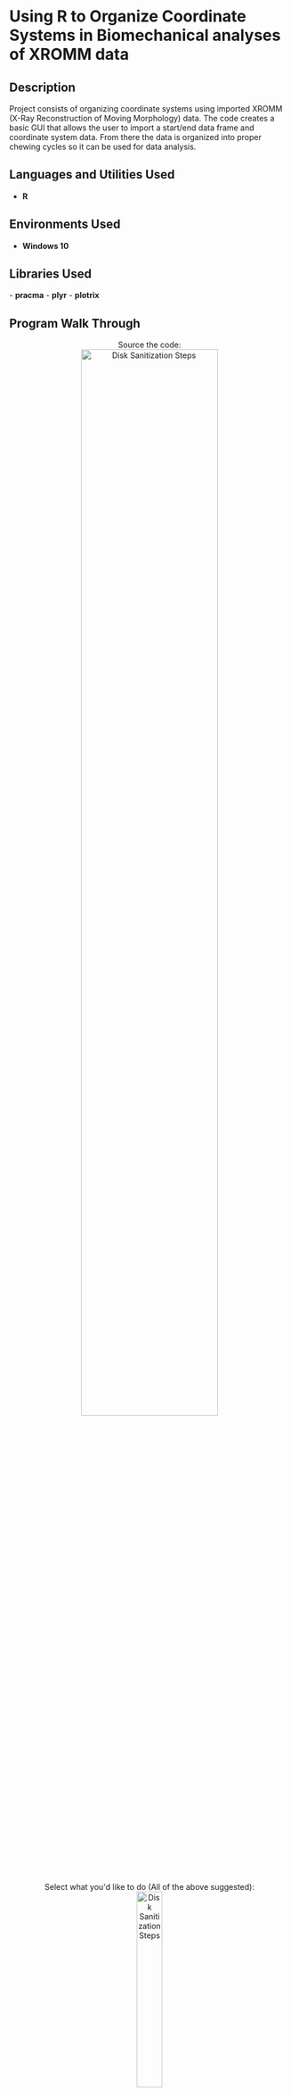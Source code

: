 <h1>Using R to Organize Coordinate Systems in Biomechanical analyses of XROMM data</h1>


<h2>Description</h2>
Project consists of organizing coordinate systems using imported XROMM (X-Ray Reconstruction of Moving Morphology) data.  The code creates a basic GUI that allows the user to import a start/end data frame and coordinate system data. From there the data is organized into proper chewing cycles so it can be used for data analysis.  
<br />


<h2>Languages and Utilities Used</h2>

- <b>R</b> 

<h2>Environments Used </h2>

- <b>Windows 10</b>

<h2>Libraries Used</h2>
- <b>pracma</b>
- <b>plyr</b>
- <b>plotrix</b>

<h2>Program Walk Through</h2>

<p align="center">
Source the code: <br/>
<img src="https://i.imgur.com/1k7780z.png" height="70%" width="70%" alt="Disk Sanitization Steps"/>
<br />
<br />
Select what you'd like to do (All of the above suggested):  <br/>
<img src="https://i.imgur.com/d3JafES.png" height="30%" width="30%" alt="Disk Sanitization Steps"/>
<br />
<br />
Enter the number of passes: <br/>
<img src="https://i.imgur.com/nCIbXbg.png" height="80%" width="80%" alt="Disk Sanitization Steps"/>
<br />
<br />
Confirm your selection:  <br/>
<img src="https://i.imgur.com/cdFHBiU.png" height="80%" width="80%" alt="Disk Sanitization Steps"/>
<br />
<br />
Wait for process to complete (may take some time):  <br/>
<img src="https://i.imgur.com/JL945Ga.png" height="80%" width="80%" alt="Disk Sanitization Steps"/>
<br />
<br />
Sanitization complete:  <br/>
<img src="https://i.imgur.com/K71yaM2.png" height="80%" width="80%" alt="Disk Sanitization Steps"/>
<br />
<br />
Observe the wiped disk:  <br/>
<img src="https://i.imgur.com/AeZkvFQ.png" height="80%" width="80%" alt="Disk Sanitization Steps"/>
</p>

<!--
 ```diff
- text in red
+ text in green
! text in orange
# text in gray
@@ text in purple (and bold)@@
```
--!>
